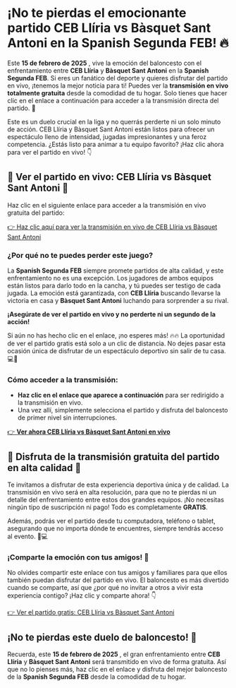 # ¡No te pierdas el emocionante partido CEB Llíria vs Bàsquet Sant Antoni en la Spanish Segunda FEB! 🔥

Este **15 de febrero de 2025** , vive la emoción del baloncesto con el enfrentamiento entre **CEB Llíria** y **Bàsquet Sant Antoni** en la **Spanish Segunda FEB**. Si eres un fanático del deporte y quieres disfrutar del partido en vivo, ¡tenemos la mejor noticia para ti! Puedes ver la **transmisión en vivo totalmente gratuita** desde la comodidad de tu hogar. Solo tienes que hacer clic en el enlace a continuación para acceder a la transmisión directa del partido. 🏀

Este es un duelo crucial en la liga y no querrás perderte ni un solo minuto de acción. CEB Llíria y Bàsquet Sant Antoni están listos para ofrecer un espectáculo lleno de intensidad, jugadas impresionantes y una feroz competencia. ¿Estás listo para animar a tu equipo favorito? ¡Haz clic ahora para ver el partido en vivo! 👇

## 🎥 Ver el partido en vivo: CEB Llíria vs Bàsquet Sant Antoni 🎥

Haz clic en el siguiente enlace para acceder a la transmisión en vivo gratuita del partido:

[👉 Haz clic aquí para ver la transmisión en vivo de CEB Llíria vs Bàsquet Sant Antoni](https://tinyurl.com/livestreamfreeo?st=CEB+Ll%C3%ADria+vs+B%C3%A0squet+Sant+Antoni&si=ghc)

### ¿Por qué no te puedes perder este juego?

La **Spanish Segunda FEB** siempre promete partidos de alta calidad, y este enfrentamiento no es una excepción. Los jugadores de ambos equipos están listos para darlo todo en la cancha, y tú puedes ser testigo de cada jugada. La emoción está garantizada, con **CEB Llíria** buscando llevarse la victoria en casa y **Bàsquet Sant Antoni** luchando para sorprender a su rival.

**¡Asegúrate de ver el partido en vivo y no perderte ni un segundo de la acción!**

Si aún no has hecho clic en el enlace, ¡no esperes más! 🔥🔥 La oportunidad de ver el partido gratis está solo a un clic de distancia. No dejes pasar esta ocasión única de disfrutar de un espectáculo deportivo sin salir de tu casa. 💻📱

### Cómo acceder a la transmisión:

- **Haz clic en el enlace que aparece a continuación** para ser redirigido a la transmisión en vivo.
- Una vez allí, simplemente selecciona el partido y disfruta del baloncesto de primer nivel sin interrupciones.

[👉 **Ver ahora CEB Llíria vs Bàsquet Sant Antoni en vivo**](https://tinyurl.com/livestreamfreeo?st=CEB+Ll%C3%ADria+vs+B%C3%A0squet+Sant+Antoni&si=ghc)

## 🎉 Disfruta de la transmisión gratuita del partido en alta calidad 🎉

Te invitamos a disfrutar de esta experiencia deportiva única y de calidad. La transmisión en vivo será en alta resolución, para que no te pierdas ni un detalle del enfrentamiento entre estos dos grandes equipos. ¡No necesitas ningún tipo de suscripción ni pago! Todo es completamente **GRATIS**.

Además, podrás ver el partido desde tu computadora, teléfono o tablet, asegurando que no importa dónde te encuentres, siempre tendrás acceso al evento. 📲💻

### ¡Comparte la emoción con tus amigos! 🙌

No olvides compartir este enlace con tus amigos y familiares para que ellos también puedan disfrutar del partido en vivo. El baloncesto es más divertido cuando se comparte, así que ¿por qué no invitar a otros a vivir esta experiencia contigo? ¡Haz clic y comparte ahora! 👇

[👉 Ver el partido gratis: CEB Llíria vs Bàsquet Sant Antoni](https://tinyurl.com/livestreamfreeo?st=CEB+Ll%C3%ADria+vs+B%C3%A0squet+Sant+Antoni&si=ghc)

## ¡No te pierdas este duelo de baloncesto! 🏀

Recuerda, este **15 de febrero de 2025** , el gran enfrentamiento entre **CEB Llíria** y **Bàsquet Sant Antoni** será transmitido en vivo de forma gratuita. Así que no lo pienses más, haz clic en el enlace y disfruta del mejor baloncesto de la **Spanish Segunda FEB** desde la comodidad de tu hogar.
